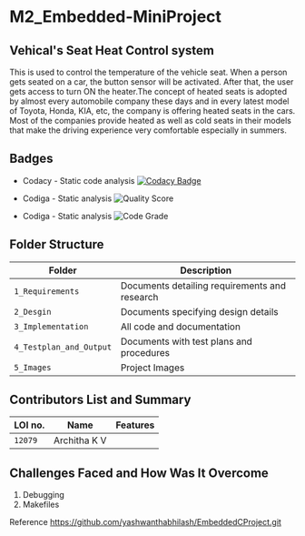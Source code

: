 # M2_Embedded-MiniProject

## Vehical's  Seat Heat Control system 

This is used to control the temperature of the vehicle seat. When a person gets seated on a car, the button sensor will be activated. After that, the user gets access to turn ON the heater.The concept of heated seats is adopted by almost every automobile company these days and in every latest model of Toyota, Honda, KIA, etc, the company is offering heated seats in the cars. Most of the companies provide heated as well as cold seats in their models that make the driving experience very comfortable especially in summers.

## Badges

* Codacy - Static code analysis
[![Codacy Badge](https://app.codacy.com/project/badge/Grade/66eddac0b1fc4fdc885faf4d2340fc53)](https://www.codacy.com/gh/ArchithaKV/M2_Embedded-MiniProject/dashboard?utm_source=github.com&amp;utm_medium=referral&amp;utm_content=ArchithaKV/M2_Embedded-MiniProject&amp;utm_campaign=Badge_Grade)

* Codiga - Static analysis
![Quality Score](https://api.codiga.io/project/32894/score/svg)

* Codiga - Static analysis
![Code Grade](https://api.codiga.io/project/32894/status/svg)

## Folder Structure
|Folder             | Description |
|-------------------| -----------------------------------------|
| `1_Requirements`   | Documents detailing requirements and research|
| `2_Desgin`         | Documents specifying design details|
| `3_Implementation` | All code and documentation|
| `4_Testplan_and_Output`      | Documents with test plans and procedures|
| `5_Images`       | Project Images |

## Contributors List and Summary
|LOI no. |  Name   |    Features    |
|-------|---------|----------------|
| `12079` | Architha K V |  | 


## Challenges Faced and How Was It Overcome

1. Debugging
2. Makefiles




Reference https://github.com/yashwanthabhilash/EmbeddedCProject.git
